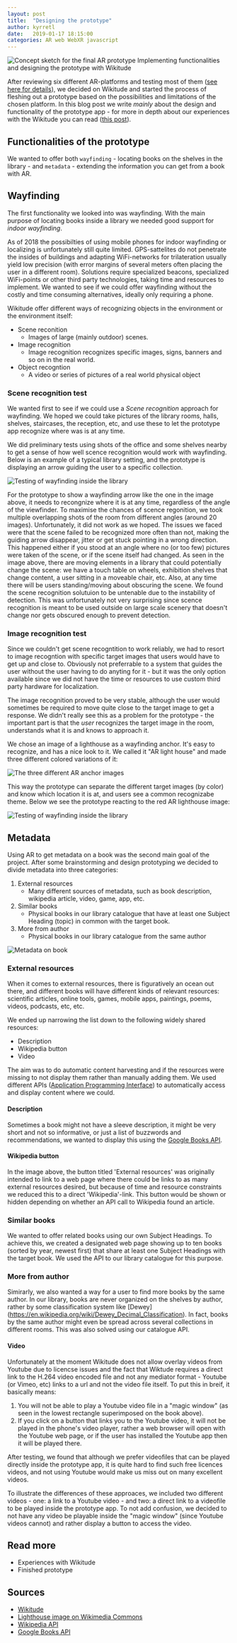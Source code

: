 ```yaml
---
layout: post
title:  "Designing the prototype"
author: kyrretl
date:   2019-01-17 18:15:00
categories: AR web WebXR javascript
---
```


![Concept sketch for the final AR prototype](https://scriptotek.github.io/ar-project/assets/sketch.png "Concept sketch for the final AR prototype")
Implementing functionalities and designing the prototype with Wikitude
<!-- more -->

After reviewing six different AR-platforms and testing most of them ([see here for details](https://scriptotek.github.io/ar-project/)), we decided on Wikitude and started the process of fleshing out a prototype based on the possibilities and limitations of the chosen platform. In this blog post we write *mainly* about the design and functionality of the prototype app - for more in depth about our experiences with the Wikitude you can read ([this post](https://scriptotek.github.io/ar-project/)).

## Functionalities of the prototype
We wanted to offer both `wayfinding` - locating books on the shelves in the library - and `metadata` - extending the information you can get from a book with AR.

## Wayfinding
The first functionality we looked into was wayfinding. With the main purpose of locating books inside a library we needed good support for *indoor wayfinding*.

As of 2018 the possibilties of using mobile phones for indoor wayfinding or localizing is unfortunately still quite limited. GPS-sattelites do not penetrate the insides of buildings and adapting WiFi-networks for trilateration usually yield low precision (with error margins of several meters often placing the user in a different room). Solutions require specialized beacons, specialized WiFi-points or other third party technologies, taking time and resources to implement.
We wanted to see if we could offer wayfinding without the costly and time consuming alternatives, ideally only requiring a phone.

Wikitude offer different ways of recognizing objects in the environment or the environment itself:

* Scene reconition
  * Images of large (mainly outdoor) scenes. 
* Image recognition
  * Image recognition recognizes specific images, signs, banners and so on in the real world.
* Object recogntion
  * A video or series of pictures of a real world physical object


### Scene recognition test
We wanted first to see if we could use a *Scene recognition* approach for wayfinding. We hoped we could take pictures of the library rooms, halls, shelves, staircases, the reception, etc, and use these to let the prototype app recognize where was is at any time.

We did preliminary tests using shots of the office and some shelves nearby to get a sense of how well scence recognition would work with wayfinding. Below is an example of a typical library setting, and the prototype is displaying an arrow guiding the user to a specific collection.

![Testing of wayfinding inside the library](https://scriptotek.github.io/ar-project/assets/wayfinding_scene_test.png "Testing of wayfinding inside the library")

For the prototype to show a wayfinding arrow like the one in the image above, it needs to recongnize where it is at any time, regardless of the angle of the viewfinder. To maximise the chances of scence regonition, we took multiple overlapping shots of the room from different angles (around 20 images). Unfortunately, it did not work as we hoped. The issues we faced were that the scene failed to be recognized more often than not, making the guiding arrow disappear, jitter or get stuck pointing in a wrong direction. This happened either if you stood at an angle where no (or too few) pictures were taken of the scene, or if the scene itself had changed. As seen in the image above, there are moving elements in a library that could potentially change the scene: we have a touch table on wheels, exhibition shelves that change content, a user sitting in a moveable chair, etc. Also, at any time there will be users standing/moving about obscuring the scene. We found the scene recognition solutuion to be untenable due to the instability of detection. This was unfortunately not very surprising since scence recognition is meant to be used outside on large scale scenery that doesn't change nor gets obscured enough to prevent detection.

### Image recognition test
Since we couldn't get scene recogntition to work reliably, we had to resort to image recogntion with specific target images that users would have to get up and close to. Obviously not preferrable to a system that guides the user without the user having to do anyting for it - but it was the only option available since we did not have the time or resources to use custom third party hardware for localization. 

The image recognition proved to be very stable, although the user would sometimes be required to move quite close to the target image to get a response. We didn't really see this as a problem for the prototype - the important part is that the *user* recognizes the target image in the room, understands what it is and knows to approach it.

We chose an image of a lighthouse as a wayfinding anchor. It's easy to recognize, and has a nice look to it. We called it "AR light house" and made three different colored variations of it:

![The three different AR anchor images](https://scriptotek.github.io/ar-project/assets/AR_lighthouses.png "The three different AR anchor images")

This way the prototype can separate the different target images (by color) and know which location it is at, and users see a common recognizabe theme. Below we see the prototype reacting to the red AR lighthouse image:

![Testing of wayfinding inside the library](https://scriptotek.github.io/ar-project/assets/wayfinding_image_test.png "Testing of wayfinding inside the library")


## Metadata
Using AR to get metadata on a book was the second main goal of the project. After some brainstorming and design prototyping we decided to divide metadata into three categories:

1. External resources
    * Many different sources of metadata, such as book description, wikipedia article, video, game, app, etc.
2. Similar books
    * Physical books in our library catalogue that have at least one Subject Heading (topic) in common with the target book.
3. More from author
    * Physical books in our library catalogue from the same author


![Metadata on book](https://scriptotek.github.io/ar-project/assets/metadata_test.png "Metadata on book")

### External resources
When it comes to external resources, there is figuratively an ocean out there, and different books will have different kinds of relevant resources: scientific articles, online tools, games, mobile apps, paintings, poems, videos, podcasts, etc, etc. 

We ended up narrowing the list down to the following widely shared resources:

* Description
* Wikipedia button
* Video

The aim was to do automatic content harvesting and if the resources were missing to not display them rather than manually adding them.
We used different APIs ([Application Programming Interface](https://en.wikipedia.org/wiki/Application_programming_interface)) to automatically access and display content where we could.

#### Description
Sometimes a book might not have a sleeve description, it might be very short and not so informative, or just a list of buzzwords and recommendations, we wanted to display this using the [Google Books API](https://developers.google.com/books/).

#### Wikipedia button
In the image above, the button titled 'External resources' was originally intended to link to a web page where there could be links to as many external resources desired, but because of time and resource constraints we reduced this to a direct 'Wikipedia'-link. This button would be shown or hidden depending on whether an API call to Wikipedia found an article. 

### Similar books
We wanted to offer related books using our own Subject Headings. To achieve this, we created a designated web page showing up to ten books (sorted by year, newest first) that share at least one Subject Headings with the target book. We used the API to our library catalogue for this purpose.

### More from author
Simirarly, we also wanted a way for a user to find more books by the same author. In our library, books are never organized on the shelves by author, rather by some classification system like [Dewey] (https://en.wikipedia.org/wiki/Dewey_Decimal_Classification). In fact, books by the same author might even be spread across several collections in different rooms. This was also solved using our catalogue API.

#### Video
Unfortunately at the moment Wikitude does not allow overlay videos from Youtube due to licencse issues and the fact that Wiktude requires a direct link to the H.264 video encoded file and not any mediator format - Youtube (or Vimeo, etc) links to a url and not the video file itself. To put this in breif, it basically means:

1. You will not be able to play a Youtube video file in a "magic window" (as seen in the lowest rectangle superimposed on the book above).
2. If you click on a button that links you to the Youtube video, it will not be played in the phone's video player, rather a web browser will open with the Youtube web page, or if the user has installed the Youtube app then it will be played there.

After testing, we found that although we prefer videofiles that can be played directly inside the prototype app, it is quite hard to find such free licences videos, and not using Youtube would make us miss out on many excellent videos. 

To illustrate the differences of these approaces, we included two different videos - one: a link to a Youtube video - and two: a direct link to a videofile to be played inside the prototype app. To not add confusion, we decided to not have any video be playable inside the "magic window" (since Youtube videos cannot) and rather display a button to access the video.

## Read more

* Experiences with Wikitude
* Finished prototype

## Sources
* [Wikitude](http://www.wikitude.com)
* [Lighthouse image on Wikimedia Commons](https://commons.wikimedia.org/wiki/File:Brier_Island_Lighthouse_(1).jpg)
* [Wikipedia API](https://www.mediawiki.org/wiki/API:Main_page)
* [Google Books API](https://developers.google.com/books/)

